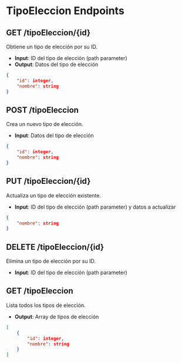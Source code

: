 # TipoEleccion Endpoints

## GET /tipoEleccion/{id}
Obtiene un tipo de elección por su ID.
- **Input**: ID del tipo de elección (path parameter)
- **Output**: Datos del tipo de elección
```json
{
    "id": integer,
    "nombre": string
}
```

## POST /tipoEleccion
Crea un nuevo tipo de elección.
- **Input**: Datos del tipo de elección
```json
{
    "id": integer,
    "nombre": string
}
```

## PUT /tipoEleccion/{id}
Actualiza un tipo de elección existente.
- **Input**: ID del tipo de elección (path parameter) y datos a actualizar
```json
{
    "nombre": string
}
```

## DELETE /tipoEleccion/{id}
Elimina un tipo de elección por su ID.
- **Input**: ID del tipo de elección (path parameter)

## GET /tipoEleccion
Lista todos los tipos de elección.
- **Output**: Array de tipos de elección
```json
[
    {
        "id": integer,
        "nombre": string
    }
]
```
